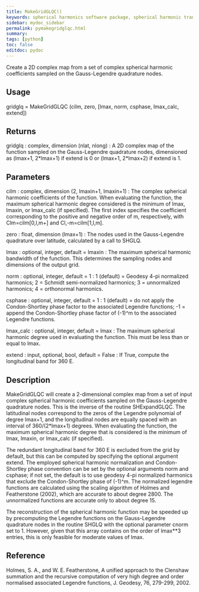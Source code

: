```yaml
---
title: MakeGridGLQC()
keywords: spherical harmonics software package, spherical harmonic transform, legendre functions, multitaper spectral analysis, Python, gravity, magnetic field
sidebar: mydoc_sidebar
permalink: pymakegridglqc.html
summary:
tags: [python]
toc: false
editdoc: pydoc
---
```


Create a 2D complex map from a set of complex spherical harmonic coefficients sampled on the Gauss-Legendre quadrature nodes.

## Usage

gridglq = MakeGridGLQC (cilm, zero, [lmax, norm, csphase, lmax_calc, extend])

## Returns

gridglq : complex, dimension (nlat, nlong)
:   A 2D complex map of the function sampled on the Gauss-Legendre quadrature nodes, dimensioned as (lmax+1, 2\*lmax+1) if extend is 0 or (lmax+1, 2*lmax+2) if extend is 1.


## Parameters

cilm : complex, dimension (2, lmaxin+1, lmaxin+1)
:   The complex spherical harmonic coefficients of the function. When evaluating the function, the maximum spherical harmonic degree considered is the minimum of lmax, lmaxin, or lmax_calc (if specified). The first index specifies the coefficient corresponding to the positive and negative order of m, respectively, with Clm=cilm[0,l,m+] and Cl,-m=cilm[1,l,m].

zero : float, dimension (lmax+1)
:   The nodes used in the Gauss-Legendre quadrature over latitude, calculated by a call to SHGLQ.

lmax : optional, integer, default = lmaxin
:   The maximum spherical harmonic bandwidth of the function. This determines the sampling nodes and dimensions of the output grid.

norm : optional, integer, default = 1
:   1 (default) = Geodesy 4-pi normalized harmonics; 2 = Schmidt semi-normalized harmonics; 3 = unnormalized harmonics; 4 = orthonormal harmonics.

csphase : optional, integer, default = 1
:   1 (default) = do not apply the Condon-Shortley phase factor to the associated Legendre functions; -1 = append the Condon-Shortley phase factor of (-1)^m to the associated Legendre functions.

lmax_calc : optional, integer, default = lmax
:   The maximum spherical harmonic degree used in evaluating the function. This must be less than or equal to lmax.

extend : input, optional, bool, default = False
:   If True, compute the longitudinal band for 360 E.

## Description

MakeGridGLQC will create a 2-dimensional complex map from a set of input complex spherical harmonic coefficients sampled on the Gauss-Legendre quadrature nodes. This is the inverse of the routine SHExpandGLQC. The latitudinal nodes correspond to the zeros of the Legendre polynomial of degree lmax+1, and the longitudinal nodes are equally spaced with an interval of 360/(2*lmax+1) degrees. When evaluating the function, the maximum spherical harmonic degree that is considered is the minimum of lmax, lmaxin, or lmax_calc (if specified).

The redundant longitudinal band for 360 E is excluded from the grid by default, but this can be computed by specifying the optional argument extend. The employed spherical harmonic normalization and Condon-Shortley phase convention can be set by the optional arguments norm and csphase; if not set, the default is to use geodesy 4-pi normalized harmonics that exclude the Condon-Shortley phase of (-1)^m. The normalized legendre functions are calculated using the scaling algorithm of Holmes and Featherstone (2002), which are accurate to about degree 2800. The unnormalized functions are accurate only to about degree 15.

The reconstruction of the spherical harmonic function may be speeded up by precomputing the Legendre functions on the Gauss-Legendre quadrature nodes in the routine SHGLQ with the optional parameter cnorm set to 1. However, given that this array contains on the order of lmax**3 entries, this is only feasible for moderate values of lmax.

## Reference

Holmes, S. A., and W. E. Featherstone, A unified approach to the Clenshaw
summation and the recursive computation of very high degree and order normalised associated Legendre functions, J. Geodesy, 76, 279-299, 2002.

